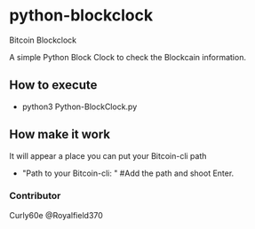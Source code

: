 # python-blockclock
Bitcoin Blockclock 

A simple Python Block Clock to check the Blockcain information.

## How to execute
  - python3 Python-BlockClock.py
  
## How make it work
  It will appear a place you can put your Bitcoin-cli path
  
  - "Path to your Bitcoin-cli: " #Add the path and shoot Enter.

### Contributor

Curly60e
@Royalfield370

